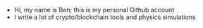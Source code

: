 - Hi, my name is Ben; this is my personal Github account
- I write a lot of crypto/blockchain tools and physics simulations

<!---
benharmonics/benharmonics is a ✨ special ✨ repository because its `README.md` (this file) appears on your GitHub profile.
You can click the Preview link to take a look at your changes.
--->
